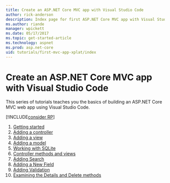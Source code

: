```yaml
---
title: Create an ASP.NET Core MVC app with Visual Studio Code
author: rick-anderson
description: Index page for first ASP.NET Core MVC app with Visual Studio Code
ms.author: riande
manager: wpickett
ms.date: 05/17/2017
ms.topic: get-started-article
ms.technology: aspnet
ms.prod: asp.net-core
uid: tutorials/first-mvc-app-xplat/index
---
```

# Create an ASP.NET Core MVC app with Visual Studio Code

This series of tutorials teaches you the basics of building an ASP.NET Core MVC web app using Visual Studio Code. 

[!INCLUDE[consider RP](../../includes/razor.md)]

1. [Getting started](start-mvc.md)
2. [Adding a controller](adding-controller.md)
3. [Adding a view](adding-view.md)
4. [Adding a model](adding-model.md)
5. [Working with SQLite](working-with-sql.md)
6. [Controller methods and views](controller-methods-views.md)
7. [Adding Search](search.md)
8. [Adding a New Field](new-field.md)
9. [Adding Validation](validation.md)
10. [Examining the Details and Delete methods](xref:tutorials/first-mvc-app/details)
